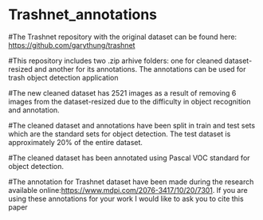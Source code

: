# Trashnet_annotations

#The Trashnet repository with the original dataset can be found here: https://github.com/garythung/trashnet

#This repository includes two .zip arhive folders: one for cleaned dataset-resized and another for its annotations. The annotations can be used for trash object detection application

#The new cleaned dataset has 2521 images as a result of removing 6 images from the dataset-resized due to the difficulty in object recognition and annotation.

#The cleaned dataset and annotations have been split in train and test sets which are the standard sets for object detection. The test dataset is approximately 20% of the entire dataset.

#The cleaned dataset has been annotated using Pascal VOC standard for object detection.

#The annotation for Trashnet dataset have been made during the research available online:https://www.mdpi.com/2076-3417/10/20/7301. If you are using these annotations  for your work I would like to ask you to cite this paper
